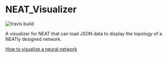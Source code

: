 # NEAT_Visualizer
![travis build](https://travis-ci.org/IDPA-2016-NEAT-CNN/NEAT_Visualizer.svg?branch=development)

A visualizer for NEAT that can load JSON data to display the topology of a NEATly designed network.

[How to visualize a neural network](http://arxiv.org/pdf/1311.2901v3.pdf)
